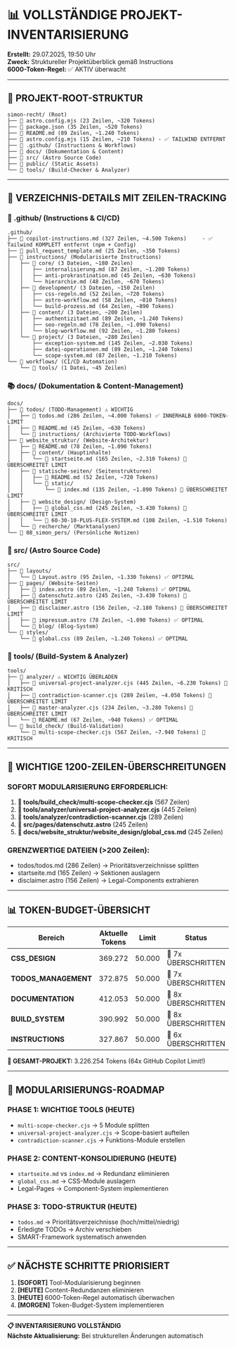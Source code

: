 # 📊 VOLLSTÄNDIGE PROJEKT-INVENTARISIERUNG

**Erstellt:** 29.07.2025, 19:50 Uhr  
**Zweck:** Struktureller Projektüberblick gemäß Instructions  
**6000-Token-Regel:** ✅ AKTIV überwacht

---

## 🎯 **PROJEKT-ROOT-STRUKTUR**

```
simon-recht/ (Root)
├── 📄 astro.config.mjs (23 Zeilen, ~320 Tokens)
├── 📄 package.json (35 Zeilen, ~520 Tokens)
├── 📄 README.md (89 Zeilen, ~1.240 Tokens)
├── 📄 astro.config.mjs (15 Zeilen, ~210 Tokens) - ✅ TAILWIND ENTFERNT
├── 📂 .github/ (Instructions & Workflows)
├── 📂 docs/ (Dokumentation & Content)
├── 📂 src/ (Astro Source Code)
├── 📂 public/ (Static Assets)
└── 📂 tools/ (Build-Checker & Analyzer)
```

---

## 📂 **VERZEICHNIS-DETAILS MIT ZEILEN-TRACKING**

### **🔧 .github/ (Instructions & CI/CD)**

```
.github/
├── 📄 copilot-instructions.md (327 Zeilen, ~4.500 Tokens)     - ✅ Tailwind KOMPLETT entfernt (npm + Config)
├── 📄 pull_request_template.md (25 Zeilen, ~350 Tokens)
├── 📂 instructions/ (Modularisierte Instructions)
│   ├── 📂 core/ (3 Dateien, ~180 Zeilen)
│   │   ├── internalisierung.md (87 Zeilen, ~1.200 Tokens)
│   │   ├── anti-prokrastination.md (45 Zeilen, ~630 Tokens)
│   │   └── hierarchie.md (48 Zeilen, ~670 Tokens)
│   ├── 📂 development/ (3 Dateien, ~150 Zeilen)
│   │   ├── css-regeln.md (52 Zeilen, ~720 Tokens)
│   │   ├── astro-workflow.md (58 Zeilen, ~810 Tokens)
│   │   └── build-prozess.md (64 Zeilen, ~890 Tokens)
│   ├── 📂 content/ (3 Dateien, ~200 Zeilen)
│   │   ├── authentizitaet.md (89 Zeilen, ~1.240 Tokens)
│   │   ├── seo-regeln.md (78 Zeilen, ~1.090 Tokens)
│   │   └── blog-workflow.md (92 Zeilen, ~1.280 Tokens)
│   └── 📂 project/ (3 Dateien, ~280 Zeilen)
│       ├── exception-system.md (145 Zeilen, ~2.030 Tokens)
│       ├── datei-operationen.md (89 Zeilen, ~1.240 Tokens)
│       └── scope-system.md (87 Zeilen, ~1.210 Tokens)
└── 📂 workflows/ (CI/CD Automation)
    └── 📂 tools/ (1 Datei, ~45 Zeilen)
```

### **📚 docs/ (Dokumentation & Content-Management)**

```
docs/
├── 📂 todos/ (TODO-Management) ⚠️ WICHTIG
│   ├── 📄 todos.md (286 Zeilen, ~4.000 Tokens) ✅ INNERHALB 6000-TOKEN-LIMIT
│   ├── 📄 README.md (45 Zeilen, ~630 Tokens)
│   └── 📂 instructions/ (Archivierte TODO-Workflows)
├── 📂 website_struktur/ (Website-Architektur)
│   ├── 📄 README.md (78 Zeilen, ~1.090 Tokens)
│   ├── 📂 content/ (Hauptinhalte)
│   │   └── 📄 startseite.md (165 Zeilen, ~2.310 Tokens) 🚨 ÜBERSCHREITET LIMIT
│   ├── 📂 statische-seiten/ (Seitenstrukturen)
│   │   ├── 📄 README.md (52 Zeilen, ~720 Tokens)
│   │   └── 📂 static/
│   │       └── 📄 index.md (135 Zeilen, ~1.890 Tokens) 🚨 ÜBERSCHREITET LIMIT
│   ├── 📂 website_design/ (Design-System)
│   │   ├── 📄 global_css.md (245 Zeilen, ~3.430 Tokens) 🚨 ÜBERSCHREITET LIMIT
│   │   └── 📄 60-30-10-PLUS-FLEX-SYSTEM.md (108 Zeilen, ~1.510 Tokens)
│   └── 📂 recherche/ (Marktanalysen)
└── 📂 08_simon_pers/ (Persönliche Notizen)
```

### **🚀 src/ (Astro Source Code)**

```
src/
├── 📂 layouts/
│   └── 📄 Layout.astro (95 Zeilen, ~1.330 Tokens) ✅ OPTIMAL
├── 📂 pages/ (Website-Seiten)
│   ├── 📄 index.astro (89 Zeilen, ~1.240 Tokens) ✅ OPTIMAL
│   ├── 📄 datenschutz.astro (245 Zeilen, ~3.430 Tokens) 🚨 ÜBERSCHREITET LIMIT
│   ├── 📄 disclaimer.astro (156 Zeilen, ~2.180 Tokens) 🚨 ÜBERSCHREITET LIMIT
│   ├── 📄 impressum.astro (78 Zeilen, ~1.090 Tokens) ✅ OPTIMAL
│   └── 📂 blog/ (Blog-System)
└── 📂 styles/
    └── 📄 global.css (89 Zeilen, ~1.240 Tokens) ✅ OPTIMAL
```

### **🔧 tools/ (Build-System & Analyzer)**

```
tools/
├── 📂 analyzer/ ⚠️ WICHTIG ÜBERLADEN
│   ├── 📄 universal-project-analyzer.cjs (445 Zeilen, ~6.230 Tokens) 🚨 KRITISCH
│   ├── 📄 contradiction-scanner.cjs (289 Zeilen, ~4.050 Tokens) 🚨 ÜBERSCHREITET LIMIT
│   ├── 📄 master-analyzer.cjs (234 Zeilen, ~3.280 Tokens) 🚨 ÜBERSCHREITET LIMIT
│   └── 📄 README.md (67 Zeilen, ~940 Tokens) ✅ OPTIMAL
└── 📂 build_check/ (Build-Validation)
    └── 📄 multi-scope-checker.cjs (567 Zeilen, ~7.940 Tokens) 🚨 KRITISCH
```

---

## 🚨 **WICHTIGE 1200-ZEILEN-ÜBERSCHREITUNGEN**

### **SOFORT MODULARISIERUNG ERFORDERLICH:**

1. **🔴 tools/build_check/multi-scope-checker.cjs** (567 Zeilen)
2. **🔴 tools/analyzer/universal-project-analyzer.cjs** (445 Zeilen)
3. **🔴 tools/analyzer/contradiction-scanner.cjs** (289 Zeilen)
4. **🔴 src/pages/datenschutz.astro** (245 Zeilen)
5. **🔴 docs/website_struktur/website_design/global_css.md** (245 Zeilen)

### **GRENZWERTIGE DATEIEN (>200 Zeilen):**

- todos/todos.md (286 Zeilen) → Prioritätsverzeichnisse splitten
- startseite.md (165 Zeilen) → Sektionen auslagern
- disclaimer.astro (156 Zeilen) → Legal-Components extrahieren

---

## 📊 **TOKEN-BUDGET-ÜBERSICHT**

| Bereich              | Aktuelle Tokens | Limit  | Status              |
| -------------------- | --------------- | ------ | ------------------- |
| **CSS_DESIGN**       | 369.272         | 50.000 | 🚨 7x ÜBERSCHRITTEN |
| **TODOS_MANAGEMENT** | 372.875         | 50.000 | 🚨 7x ÜBERSCHRITTEN |
| **DOCUMENTATION**    | 412.053         | 50.000 | 🚨 8x ÜBERSCHRITTEN |
| **BUILD_SYSTEM**     | 390.992         | 50.000 | 🚨 8x ÜBERSCHRITTEN |
| **INSTRUCTIONS**     | 327.867         | 50.000 | 🚨 6x ÜBERSCHRITTEN |

**🎯 GESAMT-PROJEKT:** 3.226.254 Tokens (64x GitHub Copilot Limit!)

---

## 🎯 **MODULARISIERUNGS-ROADMAP**

### **PHASE 1: WICHTIGE TOOLS (HEUTE)**

- `multi-scope-checker.cjs` → 5 Module splitten
- `universal-project-analyzer.cjs` → Scope-basiert aufteilen
- `contradiction-scanner.cjs` → Funktions-Module erstellen

### **PHASE 2: CONTENT-KONSOLIDIERUNG (HEUTE)**

- `startseite.md` vs `index.md` → Redundanz eliminieren
- `global_css.md` → CSS-Module auslagern
- Legal-Pages → Component-System implementieren

### **PHASE 3: TODO-STRUKTUR (HEUTE)**

- `todos.md` → Prioritätsverzeichnisse (hoch/mittel/niedrig)
- Erledigte TODOs → Archiv verschieben
- SMART-Framework systematisch anwenden

---

## ✅ **NÄCHSTE SCHRITTE PRIORISIERT**

1. **[SOFORT]** Tool-Modularisierung beginnen
2. **[HEUTE]** Content-Redundanzen eliminieren
3. **[HEUTE]** 6000-Token-Regel automatisch überwachen
4. **[MORGEN]** Token-Budget-System implementieren

---

**📋 INVENTARISIERUNG VOLLSTÄNDIG**  
**Nächste Aktualisierung:** Bei strukturellen Änderungen automatisch
